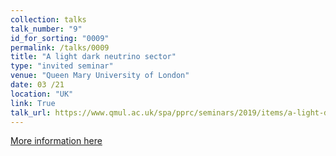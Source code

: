 ```yaml
---
collection: talks
talk_number: "9"
id_for_sorting: "0009"
permalink: /talks/0009
title: "A light dark neutrino sector" 
type: "invited seminar"
venue: "Queen Mary University of London"
date: 03 /21
location: "UK"
link: True 
talk_url: https://www.qmul.ac.uk/spa/pprc/seminars/2019/items/a-light-dark-neutrino-sector.html 
---
```


[More information here](https://www.qmul.ac.uk/spa/pprc/seminars/2019/items/a-light-dark-neutrino-sector.html)
